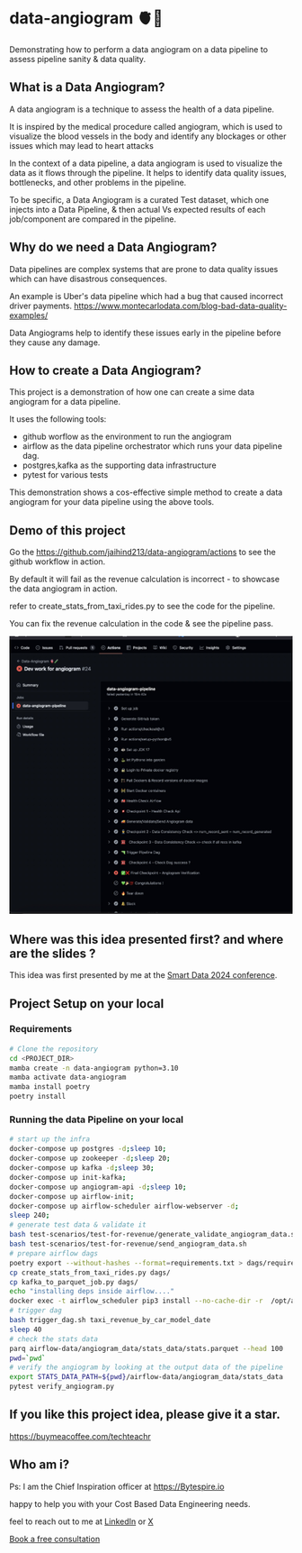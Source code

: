 # data-angiogram 🫀🧪
Demonstrating how to perform a data angiogram on a data pipeline to assess pipeline sanity & data quality.

## What is a Data Angiogram?

A data angiogram is a technique to assess the health of a data pipeline. 

It is inspired by the medical procedure called angiogram, which is used to visualize the blood vessels in the body and
identify any blockages or other issues which may lead to heart attacks

In the context of a data pipeline, a data angiogram is used to visualize the data as it flows through the pipeline. 
It helps to identify data quality issues, bottlenecks, and other problems in the pipeline.

To be specific, a Data Angiogram is a curated Test dataset, which one injects into a Data Pipeline, 
& then actual Vs expected results of each job/component are compared in the pipeline.

## Why do we need a Data Angiogram?

Data pipelines are complex systems that are prone to data quality issues which can have disastrous consequences.

An example is Uber's data pipeline which had a bug that caused incorrect driver payments.
https://www.montecarlodata.com/blog-bad-data-quality-examples/

Data Angiograms help to identify these issues early in the pipeline before they cause any damage.

## How to create a Data Angiogram?

This project is a demonstration of how one can create a sime data angiogram for a data pipeline.

It uses the following tools:

* github worflow as the environment to run the angiogram
* airflow as the data pipeline orchestrator which runs your data pipeline dag.
* postgres,kafka as the supporting data infrastructure
* pytest for various tests

This demonstration shows a cos-effective simple method to create a data angiogram for your data pipeline using the above tools.

## Demo of this project

Go the https://github.com/jaihind213/data-angiogram/actions to see the github workflow in action.

By default it will fail as the revenue calculation is incorrect - to showcase the data angiogram in action.

refer to create_stats_from_taxi_rides.py to see the code for the pipeline.

You can fix the revenue calculation in the code & see the pipeline pass.

![Angiogram_in_action](angiogram_failure.jpg)

## Where was this idea presented first? and where are the slides ?

This idea was first presented by me at the [Smart Data 2024 conference](https://smartdataconf.ru/en/talks/124ab9dc49fa49ef8fc746eefecb9db1/?referer=%2Fen%2Fpersons%2Ff699b5d2a3514e6aaa50e92ece77f414%2F).


## Project Setup on your local

### Requirements
```bash
# Clone the repository
cd <PROJECT_DIR>
mamba create -n data-angiogram python=3.10
mamba activate data-angiogram
mamba install poetry
poetry install
```

### Running the data Pipeline on your local
```bash
# start up the infra
docker-compose up postgres -d;sleep 10;
docker-compose up zookeeper -d;sleep 20;
docker-compose up kafka -d;sleep 30;
docker-compose up init-kafka;
docker-compose up angiogram-api -d;sleep 10;
docker-compose up airflow-init;
docker-compose up airflow-scheduler airflow-webserver -d;
sleep 240;
# generate test data & validate it
bash test-scenarios/test-for-revenue/generate_validate_angiogram_data.sh
bash test-scenarios/test-for-revenue/send_angiogram_data.sh
# prepare airflow dags
poetry export --without-hashes --format=requirements.txt > dags/requirements.txt
cp create_stats_from_taxi_rides.py dags/
cp kafka_to_parquet_job.py dags/
echo "installing deps inside airflow...."
docker exec -t airflow_scheduler pip3 install --no-cache-dir -r  /opt/airflow/dags/requirements.txt
# trigger dag
bash trigger_dag.sh taxi_revenue_by_car_model_date
sleep 40
# check the stats data
parq airflow-data/angiogram_data/stats_data/stats.parquet --head 100
pwd=`pwd`
# verify the angiogram by looking at the output data of the pipeline
export STATS_DATA_PATH=${pwd}/airflow-data/angiogram_data/stats_data
pytest verify_angiogram.py
```

## If you like this project idea, please give it a star.

https://buymeacoffee.com/techteachr

## Who am i?

Ps: I am the Chief Inspiration officer at https://Bytespire.io

happy to help you with your Cost Based Data Engineering needs.

feel to reach out to me at [LinkedIn](https://www.linkedin.com/in/213vishnu/) or [X](https://x.com/sweetweet213)

[Book a free consultation](https://calendly.com/jaihind213/30min)